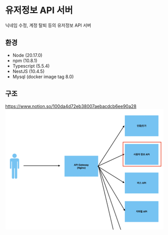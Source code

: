 # 유저정보 API 서버
닉네임 수정, 계정 탈퇴 등의 유저정보 API 서버

## 환경
- Node (20.17.0)
- npm (10.8.1)
- Typescript (5.5.4)
- NestJS (10.4.5)
- Mysql (docker image tag 8.0)

## 구조
https://www.notion.so/100da4d72eb38007aebacdcb6ee90a28
<img src="./architecture.png">